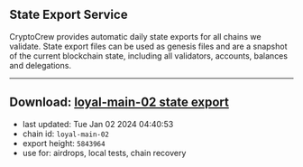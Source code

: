 ## State Export Service
CryptoCrew provides automatic daily state exports for all chains we validate. State export files can be used as genesis files and are a snapshot of the current blockchain state, including all validators, accounts, balances and delegations.

---
**Download: [loyal-main-02 state export](https://dl.ccvalidators.com/SERVICE/loyal/loyal-main-02_export_5843964.json)**
---

- last updated: Tue Jan 02 2024 04:40:53
- chain id: `loyal-main-02`
- export height: `5843964`
- use for: airdrops, local tests, chain recovery
